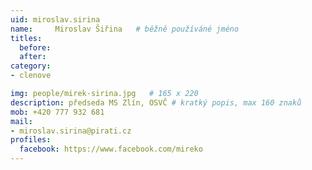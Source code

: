 ```yaml
---
uid: miroslav.sirina
name:     Miroslav Šiřina  	# běžně používáné jméno
titles:
  before: 
  after:
category:
- clenove

img: people/mirek-sirina.jpg   # 165 x 220
description: předseda MS Zlín, OSVČ # kratký popis, max 160 znaků
mob: +420 777 932 681 
mail:
- miroslav.sirina@pirati.cz
profiles:
  facebook: https://www.facebook.com/mireko
---
```

